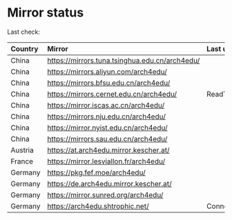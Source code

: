<script src="./time.js"></script>
# Mirror status
Last check: <script type="text/javascript">localize(1758367077.8171535);</script>

|Country|Mirror|Last update|
|:------|:-----|:----------|
|China|https://mirrors.tuna.tsinghua.edu.cn/arch4edu/|<script type="text/javascript">localize(1758307179);</script>|
|China|https://mirrors.aliyun.com/arch4edu/|<script type="text/javascript">localize(1758307179);</script>|
|China|https://mirrors.bfsu.edu.cn/arch4edu/|<script type="text/javascript">localize(1758307179);</script>|
|China|https://mirrors.cernet.edu.cn/arch4edu/|ReadTimeout|
|China|https://mirror.iscas.ac.cn/arch4edu/|<script type="text/javascript">localize(1758307179);</script>|
|China|https://mirrors.nju.edu.cn/arch4edu/|<script type="text/javascript">localize(1758307179);</script>|
|China|https://mirror.nyist.edu.cn/arch4edu/|<script type="text/javascript">localize(1758307179);</script>|
|China|https://mirrors.sau.edu.cn/arch4edu/|<script type="text/javascript">localize(1756795646);</script>|
|Austria|https://at.arch4edu.mirror.kescher.at/|<script type="text/javascript">localize(1756104457);</script>|
|France|https://mirror.lesviallon.fr/arch4edu/|<script type="text/javascript">localize(1756709288);</script>|
|Germany|https://pkg.fef.moe/arch4edu/|<script type="text/javascript">localize(1756104457);</script>|
|Germany|https://de.arch4edu.mirror.kescher.at/|<script type="text/javascript">localize(1756104457);</script>|
|Germany|https://mirror.sunred.org/arch4edu/|<script type="text/javascript">localize(1758307179);</script>|
|Germany|https://arch4edu.shtrophic.net/|ConnectionError|

<script src="./tablefilter/tablefilter.js"></script>
<script src="./table.js"></script>